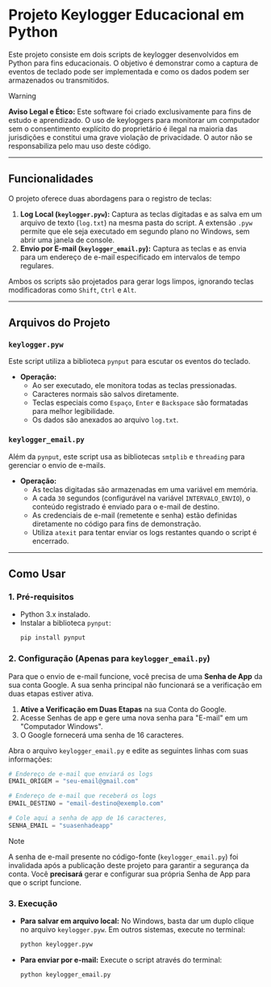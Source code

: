 # Projeto Keylogger Educacional em Python

Este projeto consiste em dois scripts de keylogger desenvolvidos em Python para fins educacionais. O objetivo é demonstrar como a captura de eventos de teclado pode ser implementada e como os dados podem ser armazenados ou transmitidos.

> [!WARNING]
> **Aviso Legal e Ético:** Este software foi criado exclusivamente para fins de estudo e aprendizado. O uso de keyloggers para monitorar um computador sem o consentimento explícito do proprietário é ilegal na maioria das jurisdições e constitui uma grave violação de privacidade. O autor não se responsabiliza pelo mau uso deste código.

---

## Funcionalidades

O projeto oferece duas abordagens para o registro de teclas:

1.  **Log Local (`keylogger.pyw`):** Captura as teclas digitadas e as salva em um arquivo de texto (`log.txt`) na mesma pasta do script. A extensão `.pyw` permite que ele seja executado em segundo plano no Windows, sem abrir uma janela de console.
2.  **Envio por E-mail (`keylogger_email.py`):** Captura as teclas e as envia para um endereço de e-mail especificado em intervalos de tempo regulares.

Ambos os scripts são projetados para gerar logs limpos, ignorando teclas modificadoras como `Shift`, `Ctrl` e `Alt`.

---

## Arquivos do Projeto

### `keylogger.pyw`

Este script utiliza a biblioteca `pynput` para escutar os eventos do teclado.

- **Operação:**
  - Ao ser executado, ele monitora todas as teclas pressionadas.
  - Caracteres normais são salvos diretamente.
  - Teclas especiais como `Espaço`, `Enter` e `Backspace` são formatadas para melhor legibilidade.
  - Os dados são anexados ao arquivo `log.txt`.

### `keylogger_email.py`

Além da `pynput`, este script usa as bibliotecas `smtplib` e `threading` para gerenciar o envio de e-mails.

- **Operação:**
  - As teclas digitadas são armazenadas em uma variável em memória.
  - A cada `30` segundos (configurável na variável `INTERVALO_ENVIO`), o conteúdo registrado é enviado para o e-mail de destino.
  - As credenciais de e-mail (remetente e senha) estão definidas diretamente no código para fins de demonstração.
  - Utiliza `atexit` para tentar enviar os logs restantes quando o script é encerrado.

---

## Como Usar

### 1. Pré-requisitos

- Python 3.x instalado.
- Instalar a biblioteca `pynput`:
  ```bash
  pip install pynput
  ```

### 2. Configuração (Apenas para `keylogger_email.py`)

Para que o envio de e-mail funcione, você precisa de uma **Senha de App** da sua conta Google. A sua senha principal não funcionará se a verificação em duas etapas estiver ativa.

1.  **Ative a Verificação em Duas Etapas** na sua Conta do Google.
2.  Acesse Senhas de app e gere uma nova senha para "E-mail" em um "Computador Windows".
3.  O Google fornecerá uma senha de 16 caracteres.

Abra o arquivo `keylogger_email.py` e edite as seguintes linhas com suas informações:

```python
# Endereço de e-mail que enviará os logs
EMAIL_ORIGEM = "seu-email@gmail.com"

# Endereço de e-mail que receberá os logs
EMAIL_DESTINO = "email-destino@exemplo.com"

# Cole aqui a senha de app de 16 caracteres,
SENHA_EMAIL = "suasenhadeapp"
```

> [!NOTE]
> A senha de e-mail presente no código-fonte (`keylogger_email.py`) foi invalidada após a publicação deste projeto para garantir a segurança da conta. Você **precisará** gerar e configurar sua própria Senha de App para que o script funcione.

### 3. Execução

- **Para salvar em arquivo local:**
  No Windows, basta dar um duplo clique no arquivo `keylogger.pyw`. Em outros sistemas, execute no terminal:
  ```bash
  python keylogger.pyw
  ```

- **Para enviar por e-mail:**
  Execute o script através do terminal:
  ```bash
  python keylogger_email.py
  ```

